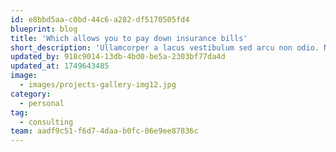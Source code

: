 ```yaml
---
id: e8bbd5aa-c0bd-44c6-a282-df5170505fd4
blueprint: blog
title: 'Which allows you to pay down insurance bills'
short_description: 'Ullamcorper a lacus vestibulum sed arcu non odio. Nulla porttitor massa id.'
updated_by: 918c9014-13db-4bd0-be5a-2303bf77da4d
updated_at: 1749643485
image:
  - images/projects-gallery-img12.jpg
category:
  - personal
tag:
  - consulting
team: aadf9c51-f6d7-4daa-b0fc-06e9ee87836c
---
```

